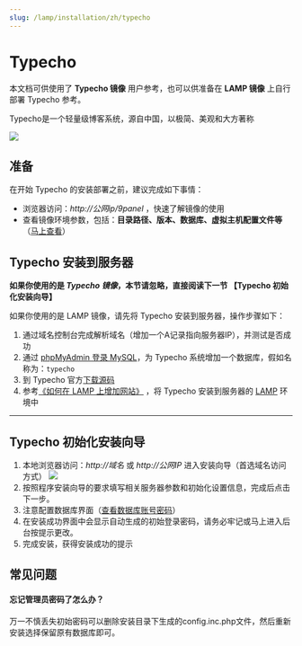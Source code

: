 ```yaml
---
slug: /lamp/installation/zh/typecho 
---
```

# Typecho

本文档可供使用了 **Typecho 镜像** 用户参考，也可以供准备在 **LAMP 镜像** 上自行部署 Typecho 参考。

Typecho是一个轻量级博客系统，源自中国，以极简、美观和大方著称

![](https://oss.aliyuncs.com/netmarket/product/68b593ac-a0dc-4472-a573-85559e2afd5d.png)

## 准备

在开始 Typecho 的安装部署之前，建议完成如下事情：

* 浏览器访问：*http://公网ip/9panel* ，快速了解镜像的使用
* 查看镜像环境参数，包括：**目录路径、版本、数据库、虚拟主机配置文件等** （[马上查看](https://support.websoft9.com/docs/lamp/zh/stack-components.html)）

## Typecho 安装到服务器

**如果你使用的是 *Typecho 镜像*，本节请忽略，直接阅读下一节 【Typecho 初始化安装向导】**

如果你使用的是 LAMP 镜像，请先将 Typecho 安装到服务器，操作步骤如下：

1. 通过域名控制台完成解析域名（增加一个A记录指向服务器IP），并测试是否成功
2. 通过 [phpMyAdmin 登录 MySQL](https://support.websoft9.com/docs/lamp/zh/admin-mysql.html)，为 Typecho 系统增加一个数据库，假如名称为：`typecho`
3. 到 Typecho 官方[下载源码](http://typecho.org/download)
2. 参考[《如何在 LAMP 上增加网站》](https://support.websoft9.com/docs/lamp/zh/solution-deployment.html#安装第二个网站) ，将 Typecho 安装到服务器的 [LAMP](https://support.websoft9.com/docs/lamp/zh/) 环境中

---

## Typecho 初始化安装向导

1. 本地浏览器访问：*http://域名* 或 *http://公网IP* 进入安装向导（首选域名访问方式）
   ![](https://libs.websoft9.com/Websoft9/DocsPicture/zh/typecho/Typecho-install001-websoft9.png)
2. 按照程序安装向导的要求填写相关服务器参数和初始化设置信息，完成后点击下一步。 
3. 注意配置数据库界面（[查看数据库账号密码](https://support.websoft9.com/docs/lamp/zh/stack-accounts.html)）
4. 在安装成功界面中会显示自动生成的初始登录密码，请务必牢记或马上进入后台按提示更改。
5. 完成安装，获得安装成功的提示

## 常见问题

#### 忘记管理员密码了怎么办？

万一不慎丢失初始密码可以删除安装目录下生成的config.inc.php文件，然后重新安装选择保留原有数据库即可。